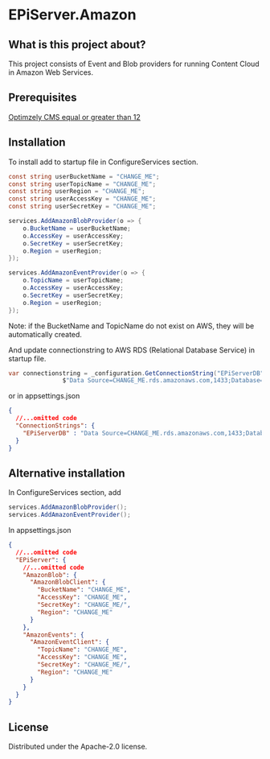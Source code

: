 # EPiServer.Amazon

## What is this project about?
This project consists of Event and Blob providers for running Content Cloud in Amazon Web Services.

## Prerequisites
[Optimzely CMS equal or greater than 12](https://world.optimizely.com/products/#contentmanagement)

## Installation
To install add to startup file in ConfigureServices section.
```csharp
const string userBucketName = "CHANGE_ME";
const string userTopicName = "CHANGE_ME";
const string userRegion = "CHANGE_ME";
const string userAccessKey = "CHANGE_ME";
const string userSecretKey = "CHANGE_ME";

services.AddAmazonBlobProvider(o => {
	o.BucketName = userBucketName;
	o.AccessKey = userAccessKey;
	o.SecretKey = userSecretKey;
	o.Region = userRegion;
});

services.AddAmazonEventProvider(o => {
	o.TopicName = userTopicName;
	o.AccessKey = userAccessKey;
	o.SecretKey = userSecretKey;
	o.Region = userRegion;
});
```
Note: if the BucketName and TopicName do not exist on AWS, they will be automatically created.

And update connectionstring to AWS RDS (Relational Database Service) in startup file.
```csharp
var connectionstring = _configuration.GetConnectionString("EPiServerDB") ??
               $"Data Source=CHANGE_ME.rds.amazonaws.com,1433;Database=CHANGE_ME;User Id=CHANGE_ME;Password=CHANGE_ME;TrustServerCertificate=True;";
```

or in appsettings.json
```json
{
  //...omitted code
  "ConnectionStrings": {
    "EPiServerDB" : "Data Source=CHANGE_ME.rds.amazonaws.com,1433;Database=CHANGE_ME;User Id=CHANGE_ME;Password=CHANGE_ME;TrustServerCertificate=True;"
  }
}
```

## Alternative installation
In ConfigureServices section, add
```csharp
services.AddAmazonBlobProvider();
services.AddAmazonEventProvider();
```
In appsettings.json
```json
{
  //...omitted code
  "EPiServer": {
	//...omitted code
    "AmazonBlob": {
      "AmazonBlobClient": {
        "BucketName": "CHANGE_ME",
        "AccessKey": "CHANGE_ME",
        "SecretKey": "CHANGE_ME/",
        "Region": "CHANGE_ME"
      }
    },
    "AmazonEvents": {
      "AmazonEventClient": {
        "TopicName": "CHANGE_ME",
        "AccessKey": "CHANGE_ME",
        "SecretKey": "CHANGE_ME/",
        "Region": "CHANGE_ME"
      }
    }
  }
}
```

## License
Distributed under the Apache-2.0 license.
